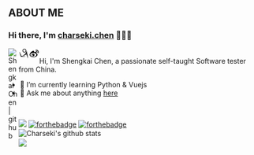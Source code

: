 ## ABOUT ME
### Hi there, I'm [charseki.chen](http://www.chenshengkai.com) 👋👋👋

<a href="https://github.com/charseki">
  <img align="left" alt="Shengkai Chen | github" width="21px" src="https://github.com/charseki/charseki" />
</a>
<a href="https://www.cnblogs.com/chenshengkai/">
  <img align="left" alt="Shengkai Chen | cnblogs" width="21px" src="https://raw.githubusercontent.com/charseki/charseki/master/assets/cnblogs.svg" />
</a>
<a href="https://weibo.com/u/3264687187?source=blog">
  <img align="left" alt="Shengkai Chen | sina" width="21px" src="https://raw.githubusercontent.com/charseki/charseki/master/assets/sina.svg" />
</a>
<br/>
Hi, I'm Shengkai Chen, a passionate self-taught Software tester from China.

- 🌱 I’m currently learning Python & Vuejs
- 💬 Ask me about anything [here](https://github.com/charseki/charseki/issues) 
<br/>

![](https://img.shields.io/badge/TechStack-Linux%20%7C%20Python%20%7C%20JavaScript%20%7C%20Shell-blue?style=plastic&logo=appveyor)
[![forthebadge](https://forthebadge.com/images/badges/for-you.svg)](http://www.chenshengkai.com)
[![forthebadge](https://forthebadge.com/images/badges/made-with-python.svg)](http://www.chenshengkai.com)
<br/>
<a>
  <img align="center" src="https://github-readme-stats.vercel.app/api?username=charseki&show_icons=true&include_all_commits=true&theme=radical" 
  alt="Charseki's github stats" />
</a>
<br/>
<a href="https://github.com/charseki/API_Auto_Test">
  <img align="center" src="https://github-readme-stats.vercel.app/api/pin/?username=charseki&repo=API_Auto_Test&theme=radical" />
</a>
<br/>
